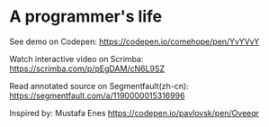 # A programmer's life

See demo on Codepen: https://codepen.io/comehope/pen/YvYVvY

Watch interactive video on Scrimba: https://scrimba.com/p/pEgDAM/cN6L9SZ

Read annotated source on Segmentfault(zh-cn): https://segmentfault.com/a/1190000015316996

Inspired by: Mustafa Enes https://codepen.io/pavlovsk/pen/Oveeqr
